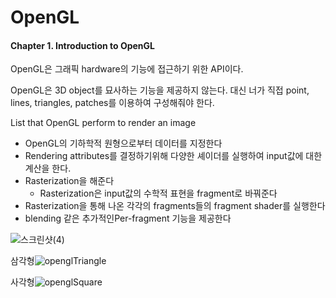 # OpenGL

#### Chapter 1. Introduction to OpenGL

 OpenGL은 그래픽 hardware의 기능에 접근하기 위한 API이다.

 OpenGL은 3D object를 묘사하는 기능을 제공하지 않는다. 대신 너가 직접 point, lines, triangles, patches를 이용하여 구성해줘야 한다.

  List that OpenGL perform to render an image

- OpenGL의 기하학적 원형으로부터 데이터를 지정한다
- Rendering attributes를 결정하기위해 다양한 셰이더를 실행하여 input값에 대한 계산을 한다.
- Rasterization을 해준다
  - Rasterization은 input값의 수학적 표현을 fragment로 바꿔준다
- Rasterization을 통해 나온 각각의 fragments들의 fragment shader를 실행한다
- blending 같은 추가적인Per-fragment 기능을 제공한다

![스크린샷(4)](C:\Users\sharm\Pictures\Screenshots\스크린샷(4).png)

삼각형![openglTriangle](C:\Users\sharm\Pictures\openglTriangle.PNG)

사각형![openglSquare](C:\Users\sharm\Pictures\openglSquare.PNG)